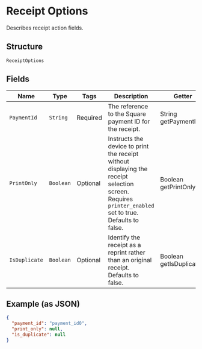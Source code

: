 
# Receipt Options

Describes receipt action fields.

## Structure

`ReceiptOptions`

## Fields

| Name | Type | Tags | Description | Getter |
|  --- | --- | --- | --- | --- |
| `PaymentId` | `String` | Required | The reference to the Square payment ID for the receipt. | String getPaymentId() |
| `PrintOnly` | `Boolean` | Optional | Instructs the device to print the receipt without displaying the receipt selection screen.<br>Requires `printer_enabled` set to true.<br>Defaults to false. | Boolean getPrintOnly() |
| `IsDuplicate` | `Boolean` | Optional | Identify the receipt as a reprint rather than an original receipt.<br>Defaults to false. | Boolean getIsDuplicate() |

## Example (as JSON)

```json
{
  "payment_id": "payment_id0",
  "print_only": null,
  "is_duplicate": null
}
```

